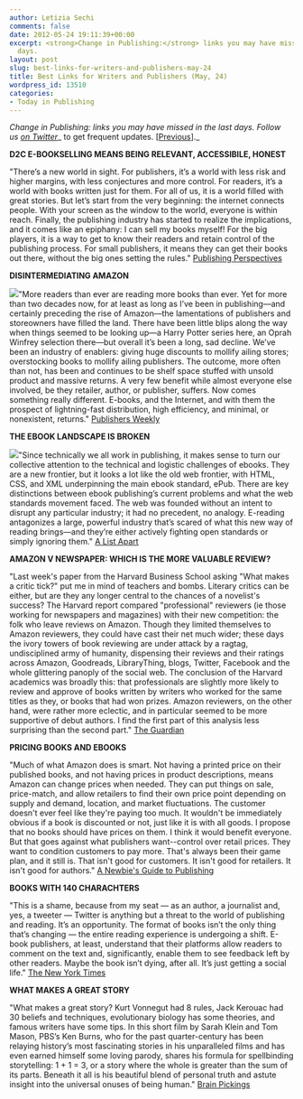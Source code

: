 ```yaml
---
author: Letizia Sechi
comments: false
date: 2012-05-24 19:11:39+00:00
excerpt: <strong>Change in Publishing:</strong> links you may have missed in the last
  days.
layout: post
slug: best-links-for-writers-and-publishers-may-24
title: Best Links for Writers and Publishers (May, 24)
wordpress_id: 13510
categories:
- Today in Publishing
---
```


_Change in Publishing: links you may have missed in the last days.
Follow us [on Twitter](http://www.twitter.com/40kbooks)__ to get frequent updates. [[Previous](http://www.40kbooks.com/?p=13458)]._

**D2C E-BOOKSELLING MEANS BEING RELEVANT, ACCESSIBILE, HONEST**

"There’s a new world in sight. For publishers, it’s a world with less risk and higher margins, with less conjectures and more control. For readers, it’s a world with books written just for them. For all of us, it is a world filled with great stories.
But let’s start from the very beginning: the internet connects people. With your screen as the window to the world, everyone is within reach. Finally, the publishing industry has started to realize the implications, and it comes like an epiphany: I can sell my books myself!
For the big players, it is a way to get to know their readers and retain control of the publishing process. For small publishers, it means they can get their books out there, without the big ones setting the rules."
[Publishing Perspectives](http://publishingperspectives.com/2012/05/d2c-e-bookselling-means-being-relevant-accessible-honest/)

**DISINTERMEDIATING AMAZON**

![](http://www.40kbooks.com/wp-content/uploads/9385-1.jpeg)"More readers than ever are reading more books than ever. Yet for more than two decades now, for at least as long as I’ve been in publishing––and certainly preceding the rise of Amazon––the lamentations of publishers and storeowners have filled the land.
There have been little blips along the way when things seemed to be looking up—a Harry Potter series here, an Oprah Winfrey selection there—but overall it’s been a long, sad decline. We’ve been an industry of enablers: giving huge discounts to mollify ailing stores; overstocking books to mollify ailing publishers.
The outcome, more often than not, has been and continues to be shelf space stuffed with unsold product and massive returns. A very few benefit while almost everyone else involved, be they retailer, author, or publisher, suffers.
Now comes something really different. E-books, and the Internet, and with them the prospect of lightning-fast distribution, high efficiency, and minimal, or nonexistent, returns."
[Publishers Weekly](http://www.publishersweekly.com/pw/by-topic/columns-and-blogs/soapbox/article/52000-disintermediating-amazon.html)

**THE EBOOK LANDSCAPE IS BROKEN**

![](http://www.40kbooks.com/wp-content/uploads/publication-standards-part-1-the-fragmented-present.jpeg)"Since technically we all work in publishing, it makes sense to turn our collective attention to the technical and logistic challenges of ebooks. They are a new frontier, but it looks a lot like the old web frontier, with HTML, CSS, and XML underpinning the main ebook standard, ePub.
There are key distinctions between ebook publishing’s current problems and what the web standards movement faced. The web was founded without an intent to disrupt any particular industry; it had no precedent, no analogy. E-reading antagonizes a large, powerful industry that’s scared of what this new way of reading brings—and they’re either actively fighting open standards or simply ignoring them."
[A List Apart](http://www.alistapart.com/articles/publication-standards-part-1-the-fragmented-present/)

**AMAZON V NEWSPAPER: WHICH IS THE MORE VALUABLE REVIEW?**

"Last week's paper from the Harvard Business School asking "What makes a critic tick?" put me in mind of teachers and bombs. Literary critics can be either, but are they any longer central to the chances of a novelist's success?
The Harvard report compared "professional" reviewers (ie those working for newspapers and magazines) with their new competition: the folk who leave reviews on Amazon. Though they limited themselves to Amazon reviewers, they could have cast their net much wider; these days the ivory towers of book reviewing are under attack by a ragtag, undisciplined army of humanity, dispensing their reviews and their ratings across Amazon, Goodreads, LibraryThing, blogs, Twitter, Facebook and the whole glittering panoply of the social web.
The conclusion of the Harvard academics was broadly this: that professionals are slightly more likely to review and approve of books written by writers who worked for the same titles as they, or books that had won prizes. Amazon reviewers, on the other hand, were rather more eclectic, and in particular seemed to be more supportive of debut authors.
I find the first part of this analysis less surprising than the second part."
[The Guardian](http://www.guardian.co.uk/books/booksblog/2012/may/22/amazon-newspaper-review-fiction)

**PRICING BOOKS AND EBOOKS**

"Much of what Amazon does is smart. Not having a printed price on their published books, and not having prices in product descriptions, means Amazon can change prices when needed.
They can put things on sale, price-match, and allow retailers to find their own price point depending on supply and demand, location, and market fluctuations. The customer doesn't ever feel like they're paying too much. It wouldn't be immediately obvious if a book is discounted or not, just like it is with all goods.
I propose that no books should have prices on them. I think it would benefit everyone.
But that goes against what publishers want--control over retail prices. They want to condition customers to pay more. That's always been their game plan, and it still is.
That isn't good for customers. It isn't good for retailers. It isn't good for authors."
[A Newbie's Guide to Publishing](http://jakonrath.blogspot.it/2012/05/pricing-books-and-ebooks.html)

**BOOKS WITH 140 CHARACHTERS**

"This is a shame, because from my seat — as an author, a journalist and, yes, a tweeter — Twitter is anything but a threat to the world of publishing and reading. It’s an opportunity.
The format of books isn’t the only thing that’s changing — the entire reading experience is undergoing a shift. E-book publishers, at least, understand that their platforms allow readers to comment on the text and, significantly, enable them to see feedback left by other readers.
Maybe the book isn’t dying, after all. It’s just getting a social life."
[The New York Times](http://www.nytimes.com/2012/05/20/books/review/books-with-140-characters.html?_r=4&pagewanted=2&partner=rss&emc=rss)

**WHAT MAKES A GREAT STORY**

"What makes a great story? Kurt Vonnegut had 8 rules, Jack Kerouac had 30 beliefs and techniques, evolutionary biology has some theories, and famous writers have some tips.
In this short film by Sarah Klein and Tom Mason, PBS’s Ken Burns, who for the past quarter-century has been relaying history’s most fascinating stories in his unparalleled films and has even earned himself some loving parody, shares his formula for spellbinding storytelling: 1 + 1 = 3, or a story where the whole is greater than the sum of its parts.
Beneath it all is his beautiful blend of personal truth and astute insight into the universal onuses of being human."
[Brain Pickings](http://www.brainpickings.org/index.php/2012/05/17/ken-burns-on-stories/)
